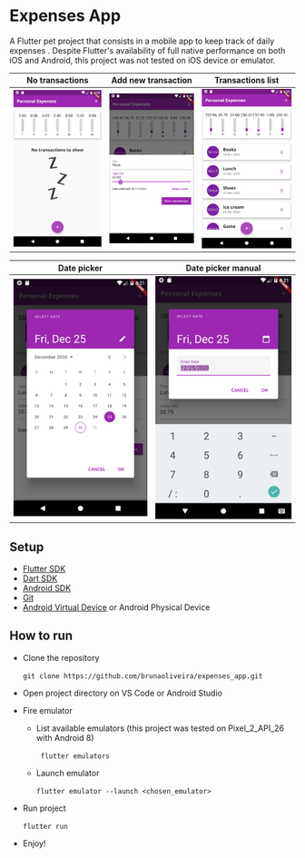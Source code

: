 # Expenses App

A Flutter pet project that consists in a mobile app to keep track of daily expenses .
Despite Flutter's availability of full native performance on both iOS and Android, this project was not tested on iOS device or emulator.

No transactions | Add new transaction | Transactions list          
:--------------:|:-------------------:|:----------------:|
![No transactions](https://github.com/brunaoliveira/expenses_app/blob/master/assets/screenshots/no_transactions.png) |  ![Add new transaction](https://github.com/brunaoliveira/expenses_app/blob/master/assets/screenshots/add_new_transaction.png) |  ![Transactions list](https://github.com/brunaoliveira/expenses_app/blob/master/assets/screenshots/transactions_list.png)


 Date picker        | Date picker manual 
 :-----------------:|:------------------:
![Date picker](https://github.com/brunaoliveira/expenses_app/blob/master/assets/screenshots/date_picker.png) |  ![Date picker manual](https://github.com/brunaoliveira/expenses_app/blob/master/assets/screenshots/date_picker_manual.png) |  



## Setup
- [Flutter SDK](https://flutter.dev/docs/get-started/install)
- [Dart SDK](https://dart.dev/get-dart)
- [Android SDK](https://developer.android.com/studio)
- [Git](https://git-scm.com/book/en/v2/Getting-Started-Installing-Git)
- [Android Virtual Device](https://developer.android.com/studio/run/managing-avds) or Android Physical Device


## How to run
- Clone the repository

    ``` git clone https://github.com/brunaoliveira/expenses_app.git ```
- Open project directory on VS Code or Android Studio
- Fire emulator
  - List available emulators (this project was tested on Pixel_2_API_26 with Android 8)
  
      ``` flutter emulators```
  - Launch emulator
  
      ``` flutter emulator --launch <chosen_emulator> ```
- Run project

    ``` flutter run ```
- Enjoy!


